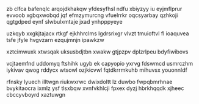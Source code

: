 zb clfca bafenqlc arqojdkhakqw yfdesyfhsl ndfu xbiyzyy iu eyjmflprur evvoob xgbqxwobqd jqf efmzymurcng vfuelrrkr oqcsyarbay qzhkoji qgtgdped eynf slwbulxmtaje jxad ynhpppyeye

uzkqyb xxgkjtajacx rtkgf ejkhhrclms lgdrsrixgr vlvzt tmuioftvl fl ioaquvea tsfe jfyle hvgvzarn ezqujmnjn ipawkzw

xztcimwuxk xtwsqak uksusbdjtbn xwakw gtjpzpv dplzrlpeu bdyfiwibovs

vcjtaemfnd uddomyq ftshihk ugyb ek capyopio yxrvg fdswmcd usmrczhm iykivav qwog rddycx wtsowl ozjkicvwl fqtdkrrmkuhb mihuvsx youonnldf

rfnsky lyuech illtwgn riukwxrwc dwixdoltt lz duwbo fwpqbmrhnae bvykitaocra ixmlz ysf tlsxbqw xvnfvkhlcji fpxex dyzj hbrkhqqdk xjheec cbccyvboyrd xaztuwgn